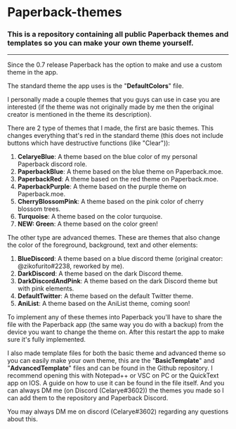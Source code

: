 # Paperback-themes
### This is a repository containing all public Paperback themes and templates so you can make your own theme yourself.

---

Since the 0.7 release Paperback has the option to make and use a custom theme in the app.

The standard theme the app uses is the "**DefaultColors**" file.

I personally made a couple themes that you guys can use in case you are interested (if the theme was not originally made by me then the original creator is mentioned in the theme its description).

There are 2 type of themes that I made, the first are basic themes.
This changes everything that's red in the standard theme (this does not include buttons which have destructive functions (like "Clear")):

1) **CelaryeBlue**: A theme based on the blue color of my personal Paperback discord role.
2) **PaperbackBlue**: A theme based on the blue theme on Paperback.moe.
3) **PaperbackRed**: A theme based on the red theme on Paperback.moe.
4) **PaperbackPurple**: A theme based on the purple theme on Paperback.moe.
5) **CherryBlossomPink**: A theme based on the pink color of cherry blossom trees.
6) **Turquoise**: A theme based on the color turquoise.
7) **NEW: Green**: A theme based on the color green!

The other type are advanced themes.
These are themes that also change the color of the foreground, background, text and other elements:

1) **BlueDiscord**: A theme based on a blue discord theme (original creator: @zikofurito#2238, reworked by me).
2) **DarkDiscord**: A theme based on the dark Discord theme.
3) **DarkDiscordAndPink**: A theme based on the dark Discord theme but with pink elements.
4) **DefaultTwitter**: A theme based on the default Twitter theme.
5) **AniList**: A theme based on the AniList theme, coming soon!


To implement any of these themes into Paperback you'll have to share the file with the Paperback app (the same way you do with a backup) from the device you want to change the theme on. After this restart the app to make sure it's fully implemented.

I also made template files for both the basic theme and advanced theme so you can easily make your own theme, this are the "**BasicTemplate**" and "**AdvancedTemplate**" files and can be found in the Github repository. I recommend opening this with Notepad++ or VSC on PC or the QuickText app on IOS. A guide on how to use it can be found in the file itself. And you can always DM me (on Discord (Celarye#3602)) the themes you made so I can add them to the repository and Paperback Discord.

You may always DM me on discord (Celarye#3602) regarding any questions about this.